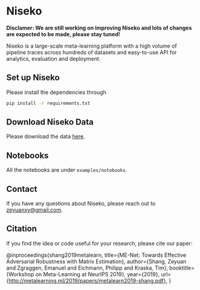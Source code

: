 # Niseko

**Disclamer: We are still working on improving Niseko and lots of changes
are expected to be made, please stay tuned!**

Niseko is a large-scale meta-learning platform with 
a high volume of pipeline traces across hundreds of datasets
and easy-to-use API for analytics, evaluation and deployment.

## Set up Niseko

Please install the dependencies through

```bash
pip install -r requirements.txt
```

## Download Niseko Data

Please download the data [here](https://www.dropbox.com/sh/c9reu5jlmnw46ai/AACJX5OWvawrCe0bKFZ9incZa?dl=0).

## Notebooks

All the notebooks are under `examples/notebooks`.

## Contact

If you have any questions about Niseko, please reach out to [zeyuanxy@gmail.com](mailto:zeyuanxy@gmail.com).

## Citation

If you find the idea or code useful for your research, please cite our paper:

@inproceedings{shang2019metalearn,
  title={ME-Net: Towards Effective Adversarial Robustness with Matrix Estimation},
  author={Shang, Zeyuan and Zgraggen, Emanuel and Eichmann, Philipp and Kraska, Tim},
  booktitle={Workshop on Meta-Learning at NeurIPS 2019},
  year={2019},
  url={http://metalearning.ml/2019/papers/metalearn2019-shang.pdf},
}
